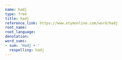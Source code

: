 ```yaml
---
name: hadj
type: free
title: hadj
reference_link: https://www.etymonline.com/word/hadj
root_name: 
root_language: 
denotation: 
word_sums:
- sum: 'Hadj + '
  respelling: hadj
---
```

